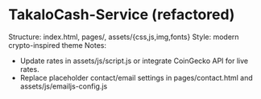 # TakaloCash-Service (refactored)
Structure: index.html, pages/, assets/{css,js,img,fonts}
Style: modern crypto-inspired theme
Notes:
- Update rates in assets/js/script.js or integrate CoinGecko API for live rates.
- Replace placeholder contact/email settings in pages/contact.html and assets/js/emailjs-config.js
